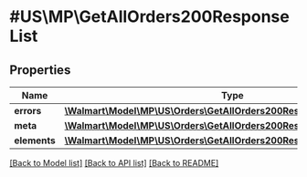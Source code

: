 # #US\MP\GetAllOrders200ResponseList

## Properties

Name | Type | Description | Notes
------------ | ------------- | ------------- | -------------
**errors** | [**\Walmart\Model\MP\US\Orders\GetAllOrders200ResponseListErrorsInner[]**](GetAllOrders200ResponseListErrorsInner.md) |  | [optional]
**meta** | [**\Walmart\Model\MP\US\Orders\GetAllOrders200ResponseListMeta**](GetAllOrders200ResponseListMeta.md) |  |
**elements** | [**\Walmart\Model\MP\US\Orders\GetAllOrders200ResponseListElements**](GetAllOrders200ResponseListElements.md) |  |


[[Back to Model list]](../) [[Back to API list]](../../Api/US/MP) [[Back to README]](../../README.md)
